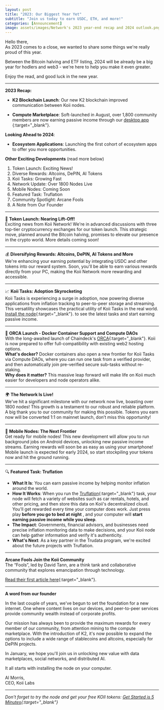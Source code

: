 ```yaml
---
layout: post
title: "2023: Our Biggest Year Yet"
subtitle: "Join us today to earn USDC, ETH, and more!"
categories: [Announcement]
image: assets/images/Network's 2023 year-end recap and 2024 outlook.png
---
```


Hello there,  
As 2023 comes to a close, we wanted to share some things we're really proud of this year.

Between the Bitcoin halving and ETF listing, 2024 will be already be a big year for hodlers and web3 - we're here to help you make it even greater.

Enjoy the read, and good luck in the new year.

----------------------------------------------------------------

**2023 Recap:**
- **K2 Blockchain Launch**: Our new K2 blockchain improved communication between Koii nodes.

- **Compute Marketplace**: Soft-launched in August, over 1,800 community members are now earning passive income through our
[desktop app ](https://d2nc8-04.na1.hubspotlinks.com/Ctc/OR+113/d2nC8-04/MVWvF8Vf7cnW5wbDNC6_h6JBW4bWRWk57LGwxN7TcW2b3qn9gW6N1vHY6lZ3pHN39xrMKHZjZbW4_k-V53YR-brW24rBpy7znlY0W16tKXW1MP950W1vZyhj6kPXJLW4tgt8d7R500YW4hVbmS3w4NGcW65QrvN6MMMx0VX62WC6s3z2mN8SqTp-kdxJPW5X1z035HLVM6W1PBpgd8CLVHMW187Vzp1Lk6hLW3dcsfG7hpHCYW59NJnB2BH715W7tXCDB6FCkJXN2cR-z67kzRDW3RCVLd8ygpqBN1HT3MP28W-4W4w9Q8T28XMn3W6pKQH91sZ78WW7hJBBR56-ctJf482BT004){:target="\_blank"}.

**Looking Ahead to 2024**:

- **Ecosystem Applications**: Launching the first cohort of ecosystem apps to offer you more opportunities.

**Other Exciting Developments** (read more below)

1. Token Launch: Exciting News!
2. Diverse Rewards: Altcoins, DePIN, AI Tokens
3. Koii Tasks: Growing Fast
4. Network Update: Over 1800 Nodes Live
5. Mobile Nodes: Coming Soon
6. Featured Task: Truflation
7. Community Spotlight: Arcane Fools
8. A Note from Our Founder

---------------------------------------------------------------

🌟 **Token Launch: Nearing Lift-Off!**  
Exciting news from Koii Network! We're in advanced discussions with three top-tier cryptocurrency exchanges for our token launch. This strategic move, planned around the Bitcoin halving, promises to elevate our presence in the crypto world. More details coming soon!

---------------------------------------------------------------

💰 **Diversifying Rewards: Altcoins, DePIN, AI Tokens and More**  
We're enhancing your earning potential by integrating USDC and other tokens into our reward system. Soon, you'll be able to earn various rewards directly from your PC, making the Koii Network more rewarding and accessible.

---------------------------------------------------------------

📈 **Koii Tasks: Adoption Skyrocketing**  
Koii Tasks is experiencing a surge in adoption, now powering diverse applications from inflation tracking to 
peer-to-peer storage and streaming. This versatility showcases the practical utility of Koii Tasks in the real world.
[Install the node](https://d2nc8-04.na1.hubspotlinks.com/Ctc/OR+113/d2nC8-04/MVWvF8Vf7cnW5wbDNC6_h6JBW4bWRWk57LGwxN7TcW2b3qn9gW6N1vHY6lZ3msW8CKFLl1sqNKFW4VC0yc1CS1MsW8w_Rn-45GMqsW5XwNcC12X-pwW4HxfhR2ZBqw3W88J0VK8YgT3VV4gCwG6QFm0dW2SZ5nX6x5dq9W8sHfyS7FqF8HVZy1kB2sY1SLW7plWmL2kpBy3W5r3R1q2mzKrsW6P6dCw3rKbPdW6jN5XW4JH7NNW1JXSpk78z3zGW4Fzw-t6SV7lRVN7tf36KDYsyW7Z0jS_5rd576VCk0Vd6GHyLMN4fW8xRRX3hKVBrT7z4SHk6XN38D5d_2Qvl4f3Ld6g404){:target="\_blank"}. to see the latest tasks and start earning passive income.

---------------------------------------------------------------

🌊 **ORCA Launch - Docker Container Support and Compute DAOs**  
With the long-awaited launch of Chaindeck's [ORCA](https://d2nc8-04.na1.hubspotlinks.com/Ctc/OR+113/d2nC8-04/MVWvF8Vf7cnW5wbDNC6_h6JBW4bWRWk57LGwxN7TcW2b3qn9gW6N1vHY6lZ3nWW3X432F8zrJbZW8Dq7hL7tM5Z9N2Pm96CjlYpWVJH93D5Nqw7QW2sj3qt5Nvd4GW6dsSKK7JKqMJW32BYDz1bksVrV1DL0l7_GgsgW1xqfLq93CZcXVYHxWD7d5y0lW42BCx86Pqp9XW885nxB36BYS3W7_8qXm21LPH_W7fPq9y6dcx_rW5sPSXZ4Vx83KW8cNVTR8M6v6zW6mQ5PP6TpmzKN6mJsLn9v2JLW6F-5t814wLTdW7_0Q7y4zK6_6W1svMsw9k-pjHW1RTrnM6lBWJnf8GSRcq04){:target="\_blank"}. 
 Koii is now prepared to offer full-compatibility with existing web2 hosting options.  
**What's docker?** Docker containers also open a new frontier for Koii Tasks via Compute DAOs, where you can run one task from a verified provider, and then automatically join pre-verified secure sub-tasks without re-staking.  
**Why does it matter?** This massive leap forward will make life on Koii much easier for developers and node operators alike.


---------------------------------------------------------------

🌍 **The Network Is Live!**  
We've hit a significant milestone with our network now live, boasting over 1800 nodes! This growth is a testament to our robust and reliable platform. A big thank you to our community for making this possible. Tokens you earn now will be converted 1:1 on mainnet launch, don’t miss this opportunity!

---------------------------------------------------------------

📱 **Mobile Nodes: The Next Frontier**  
Get ready for mobile nodes! This new development will allow you to run background jobs on Android devices, unlocking new passive income streams. Earning rewards will soon be as easy as using your smartphone! Mobile launch is expected for early 2024, so start stockpiling your tokens now and hit the ground running.


---------------------------------------------------------------

🔍 **Featured Task: Truflation**  
- **What It Is**: You can earn passive income by helping monitor inflation around the world.
- **How It Works**: When you run the [Truflation](https://d2nc8-04.na1.hubspotlinks.com/Ctc/OR+113/d2nC8-04/MVWvF8Vf7cnW5wbDNC6_h6JBW4bWRWk57LGwxN7TcW2b3qn9gW6N1vHY6lZ3kTW4rDWkS2MqSnQW1yTPqj8snt_7W3QSNHp5yk4JDW2HLdLv3Kd8PbW6WNGrx4hYSW8W7Ydy_t8F5yTyW8-Mywt2T4NjwW1gYyGs2Xb6zgW45ddYr3blMSnW13ry705cM8xfN76MFRNz-JGZN36Bg3WtNgT9W1SgBGV1tnvtJW3dq3v97krB9ZW6ZQ4fW12y8SNW7dvRPY8nkxmmW6vGCw674b3g7W4QtfCq2R6PS6VnThBl3sPvhdW7TZrwT2nFR00W5sWFh9452s6ZW6ZPR1y5gvy3Vf4tKc-x04){:target="\_blank"}
  task, your node will fetch a variety of websites such as car rentals, hotels, and other pricing, and then store this data on Koii's decentralized cloud. You'll get rewarded every time your computer does work. Just press play **before you go to bed at night** , and your computer will **start earning passive income while you sleep**.
- **The Impact**: Governments, financial advisors, and businesses need precise inflation monitoring data to make decisions, and your Koii node can help gather information and verify it's authenticity.
- **What's Next**: As a key partner in the Trudata program, we're excited about the future projects with Truflation.


---------------------------------------------------------------

**Arcane Fools Join the Koii Community**  
The “Fools”, led by David Tann, are a think tank and collaborative community that explores emancipation through technology.

[Read their first article here](https://d2nc8-04.na1.hubspotlinks.com/Ctc/OR+113/d2nC8-04/MVWvF8Vf7cnW5wbDNC6_h6JBW4bWRWk57LGwxN7TcW343qn9gW8wLKSR6lZ3mdW4tPF4R5v2VK5W6wCWYG3khg1qW4hGSZ812nRLgW6YRVP64M2pkWF3SM9k2tf1pW7BYM3n86z1tJW16wLV73txlDNW95Xvbh1gDsbjN6dM4VBdCxp7W7BKZNm69GlVBW5Q8vDC8Km5NKW2jbvkJ4HhPRHW2WL54055HLbRN891jSVjTj95W2DCv4s1SvN0WVXt4FL77yBFFN2FQVRl7CQ9mW6jHmD86KBm5SW4s8gsj8Bf_-9W7C9-qP3BmcyYVftHZg4wNCJ_W6xDSc88wTDR3W2c7dNY4CLyV0V8P8RX7sTHmFMmbbFzC5_yCW156xRf42ZXPtW8WKjlw3MTG-DW2SCQj86sfdVpf6jywv004){:target="\_blank"}.


---------------------------------------------------------------

**A word from our founder**

In the last couple of years, we've begun to set the foundation for a new internet. One where content lives on our devices, and peer-to-peer services provide community wealth instead of corporate profits.

Our mission has always been to provide the maximum rewards for every member of our community, from attention mining to the compute marketplace. With the introduction of K2, it's now possible to expand the options to include a wide range of stablecoins and altcoins, especially for DePIN projects.

In January, we hope you'll join us in unlocking new value with data marketplaces, social networks, and distributed AI.

It all starts with installing the node on your computer.


Al Morris,  
CEO, Koii Labs

---------------------------------------------------------------
*Don't forget to try the node and get your free KOII tokens:*
*[Get Started is 5 Minutes](https://d2nc8-04.na1.hubspotlinks.com/Ctc/OR+113/d2nC8-04/MVWvF8Vf7cnW5wbDNC6_h6JBW4bWRWk57LGwxN7TcW2b3qn9gW6N1vHY6lZ3lvW3MTK3L9d-gvlN1vRTy9Wp5gwW4nHFjP3kd5ljW2B1rDM7c79KrVddS4W79PZNGW732BtH9bX8TcW2PxKWN3-NZ17VMnZbR1NhktyW7FTDjM2WHFL5W49YGgf3ZL-WZW98ZJzM1fCYS7W141s4m67f5RkW8nRn1s6qvgWlV7QLVG3qGYz2MhCy3RJfXD-W11N81H55x00CW9d0wXy19m4PMW1Nqnzg69SctGW8fCHP91Q4TL2W8bbs_s1QYLQ2W88Dlm-5XK0v6V5Y7XT61l7qHf6JP0XP04){:target="\_blank"}*
